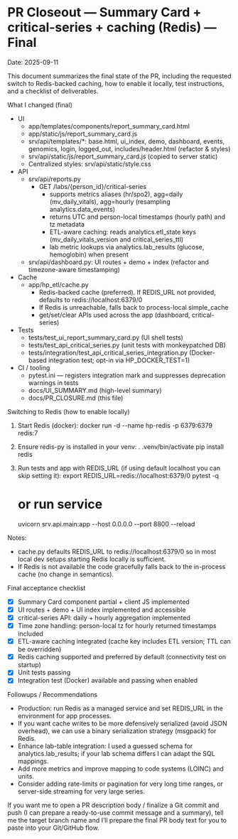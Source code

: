 # PR Closeout — Summary Card + critical-series + caching (Redis) — Final

Date: 2025-09-11

This document summarizes the final state of the PR, including the requested switch to Redis-backed caching, how to enable it locally, test instructions, and a checklist of deliverables.

What I changed (final)
- UI
  - app/templates/components/report_summary_card.html
  - app/static/js/report_summary_card.js
  - srv/api/templates/*: base.html, ui_index, demo, dashboard, events, genomics, login, logged_out, includes/header.html (refactor & styles)
  - srv/api/static/js/report_summary_card.js (copied to server static)
  - Centralized styles: srv/api/static/style.css
- API
  - srv/api/reports.py
    - GET /labs/{person_id}/critical-series
      - supports metrics aliases (hr/spo2), agg=daily (mv_daily_vitals), agg=hourly (resampling analytics.data_events)
      - returns UTC and person-local timestamps (hourly path) and tz metadata
      - ETL-aware caching: reads analytics.etl_state keys (mv_daily_vitals_version and critical_series_ttl)
      - lab metric lookups via analytics.lab_results (glucose, hemoglobin) when present
  - srv/api/dashboard.py: UI routes + demo + index (refactor and timezone-aware timestamping)
- Cache
  - app/hp_etl/cache.py
    - Redis-backed cache (preferred). If REDIS_URL not provided, defaults to redis://localhost:6379/0
    - If Redis is unreachable, falls back to process-local simple_cache
    - get/set/clear APIs used across the app (dashboard, critical-series)
- Tests
  - tests/test_ui_report_summary_card.py (UI shell tests)
  - tests/test_api_critical_series.py (unit tests with monkeypatched DB)
  - tests/integration/test_api_critical_series_integration.py (Docker-based integration test; opt-in via HP_DOCKER_TEST=1)
- CI / tooling
  - pytest.ini — registers integration mark and suppresses deprecation warnings in tests
  - docs/UI_SUMMARY.md (high-level summary)
  - docs/PR_CLOSURE.md (this file)

Switching to Redis (how to enable locally)
1. Start Redis (docker):
   docker run -d --name hp-redis -p 6379:6379 redis:7

2. Ensure redis-py is installed in your venv:
   . .venv/bin/activate
   pip install redis

3. Run tests and app with REDIS_URL (if using default localhost you can skip setting it):
   export REDIS_URL=redis://localhost:6379/0
   pytest -q
   # or run service
   uvicorn srv.api.main:app --host 0.0.0.0 --port 8800 --reload

Notes:
- cache.py defaults REDIS_URL to redis://localhost:6379/0 so in most local dev setups starting Redis locally is sufficient.
- If Redis is not available the code gracefully falls back to the in-process cache (no change in semantics).

Final acceptance checklist
- [x] Summary Card component partial + client JS implemented
- [x] UI routes + demo + UI index implemented and accessible
- [x] critical-series API: daily + hourly aggregation implemented
- [x] Time zone handling: person-local tz for hourly returned timestamps included
- [x] ETL-aware caching integrated (cache key includes ETL version; TTL can be overridden)
- [x] Redis caching supported and preferred by default (connectivity test on startup)
- [x] Unit tests passing
- [x] Integration test (Docker) available and passing when enabled

Followups / Recommendations
- Production: run Redis as a managed service and set REDIS_URL in the environment for app processes.
- If you want cache writes to be more defensively serialized (avoid JSON overhead), we can use a binary serialization strategy (msgpack) for Redis.
- Enhance lab-table integration: I used a guessed schema for analytics.lab_results; if your lab schema differs I can adapt the SQL mappings.
- Add more metrics and improve mapping to code systems (LOINC) and units.
- Consider adding rate-limits or pagination for very long time ranges, or server-side streaming for very large series.

If you want me to open a PR description body / finalize a Git commit and push (I can prepare a ready-to-use commit message and a summary), tell me the target branch name and I’ll prepare the final PR body text for you to paste into your Git/GitHub flow.
